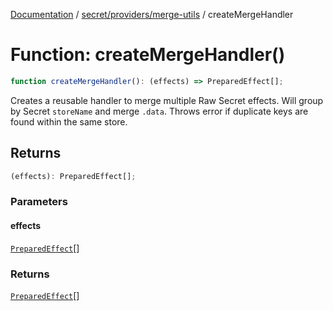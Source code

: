 [Documentation](../../../../index.md) / [secret/providers/merge-utils](../index.md) / createMergeHandler

# Function: createMergeHandler()

```ts
function createMergeHandler(): (effects) => PreparedEffect[];
```

Creates a reusable handler to merge multiple Raw Secret effects.
Will group by Secret `storeName` and merge `.data`.
Throws error if duplicate keys are found within the same store.

## Returns

```ts
(effects): PreparedEffect[];
```

### Parameters

#### effects

[`PreparedEffect`](../../BaseProvider/type-aliases/PreparedEffect.md)[]

### Returns

[`PreparedEffect`](../../BaseProvider/type-aliases/PreparedEffect.md)[]
